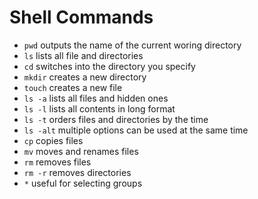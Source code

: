 # Shell Commands

* `pwd` outputs the name of the current woring directory
* `ls` lists all file and directories
* `cd` switches into the directory you specify
* `mkdir` creates a new directory
* `touch` creates a new file
* `ls -a` lists all files and hidden ones
* `ls -l` lists all contents in long format
* `ls -t` orders files and directories by the time
* `ls -alt` multiple options can be used at the same time
* `cp` copies files
* `mv` moves and renames files
* `rm` removes files
* `rm -r` removes directories
* `*` useful for selecting groups
